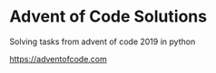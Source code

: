 # Advent of Code Solutions

Solving tasks from advent of code 2019 in python


https://adventofcode.com